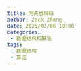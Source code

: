 ```yaml
---
title: 哈夫曼编码
author: Zack Zheng
date: 2025/03/06 10:06
categories:
 - 数据结构和算法
tags:
 - 数据结构
 - 算法
---
```

